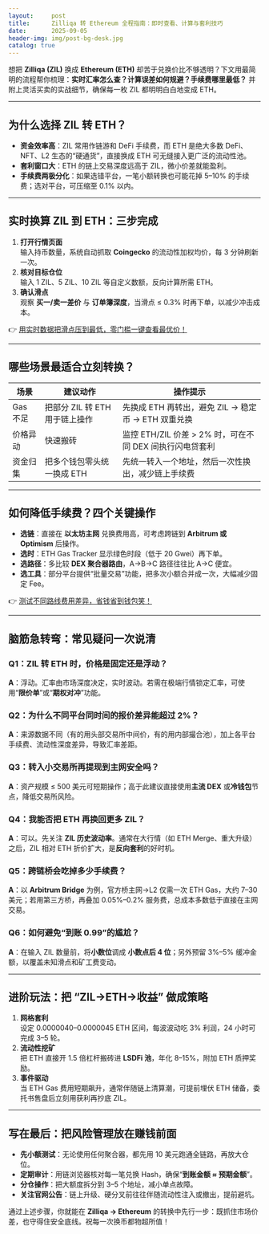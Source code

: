 ```yaml
---
layout:     post
title:      Zilliqa 转 Ethereum 全程指南：即时查看、计算与套利技巧
date:       2025-09-05
header-img: img/post-bg-desk.jpg
catalog: true
---
```


想把 **Zilliqa (ZIL)** 换成 **Ethereum (ETH)** 却苦于兑换价比不够透明？下文用最简明的流程帮你梳理：**实时汇率怎么查？计算误差如何规避？手续费哪里最低？** 并附上灵活买卖的实战细节，确保每一枚 ZIL 都明明白白地变成 ETH。

---

## 为什么选择 ZIL 转 ETH？

- **资金效率高**：ZIL 常用作链游和 DeFi 手续费，而 ETH 是绝大多数 DeFi、NFT、L2 生态的“硬通货”，直接换成 ETH 可无缝接入更广泛的流动性池。
- **套利窗口大**：ETH 的链上交易深度远高于 ZIL，微小价差就能盈利。
- **手续费两极分化**：如果选错平台，一笔小额转换也可能花掉 5–10% 的手续费；选对平台，可压缩至 0.1% 以内。

---

## 实时换算 ZIL 到 ETH：三步完成

1. **打开行情页面**  
   输入持币数量，系统自动抓取 **Coingecko** 的流动性加权均价，每 3 分钟刷新一次。  
2. **核对目标仓位**  
   输入 1 ZIL、5 ZIL、10 ZIL 等自定义数额，反向计算所需 ETH。  
3. **确认滑点**  
   观察 **买一/卖一差价** 与 **订单簿深度**，当滑点 ≤ 0.3% 时再下单，以减少冲击成本。

👉 [用实时数据把滑点压到最低，零门槛一键查看最优价！](https://okxdog.com/)

---

## 哪些场景最适合立刻转换？

| 场景 | 建议动作 | 操作提示 |
|---|---|---|
| Gas 不足 | 把部分 ZIL 转 ETH 用于链上操作 | 先换成 ETH 再转出，避免 ZIL → 稳定币 → ETH 双重兑换 |
| 价格异动 | 快速搬砖 | 监控 ETH/ZIL 价差 > 2% 时，可在不同 DEX 间执行闪电贷套利 |
| 资金归集 | 把多个钱包零头统一换成 ETH | 先统一转入一个地址，然后一次性换出，减少链上手续费 |

---

## 如何降低手续费？四个关键操作

- **选链**：直接在 **以太坊主网** 兑换费用高，可考虑跨链到 **Arbitrum 或 Optimism** 后操作。
- **选时**：ETH Gas Tracker 显示绿色时段（低于 20 Gwei）再下单。
- **选路径**：多比较 **DEX 聚合器路由**，A→B→C 路径往往比 A→C 便宜。
- **选工具**：部分平台提供“批量交易”功能，把多次小额合并成一次，大幅减少固定 Fee。

👉 [测试不同路线费用差异，省钱省到钱包笑！](https://okxdog.com/)

---

## 脑筋急转弯：常见疑问一次说清

### Q1：ZIL 转 ETH 时，价格是固定还是浮动？
**A**：浮动。汇率由市场深度决定，实时波动。若需在极端行情锁定汇率，可使用“**限价单**”或“**期权对冲**”功能。

### Q2：为什么不同平台同时间的报价差异能超过 2%？
**A**：来源数据不同（有的用头部交易所中间价，有的用内部撮合池），加上各平台手续费、流动性深度差异，导致汇率差距。

### Q3：转入小交易所再提现到主网安全吗？
**A**：资产规模 ≤ 500 美元可短期操作；高于此建议直接使用**主流 DEX** 或**冷钱包**节点，降低交易所风险。

### Q4：我能否把 ETH 再换回更多 ZIL？
**A**：可以。先关注 **ZIL 历史波动率**。通常在大行情（如 ETH Merge、重大升级）之后，ZIL 相对 ETH 折价扩大，是**反向套利**的好时机。

### Q5：跨链桥会吃掉多少手续费？
**A**：以 **Arbitrum Bridge** 为例，官方桥主网→L2 仅需一次 ETH Gas，大约 7–30 美元；若用第三方桥，再叠加 0.05%–0.2% 服务费，总成本多数低于直接在主网交易。

### Q6：如何避免“到账 0.99”的尴尬？
**A**：在输入 ZIL 数量前，将**小数位**调成 **小数点后 4 位**；另外预留 3%–5% 缓冲金额，以覆盖未知滑点和矿工费变动。

---

## 进阶玩法：把 “ZIL→ETH→收益” 做成策略

1. **网格套利**  
   设定 0.0000040–0.0000045 ETH 区间，每波波动吃 3% 利润，24 小时可完成 3–5 轮。  
2. **流动性挖矿**  
   把 ETH 直接开 1.5 倍杠杆搬砖进 **LSDFi 池**，年化 8–15%，附加 ETH 质押奖励。  
3. **事件驱动**  
   当 ETH Gas 费用短期飙升，通常伴随链上清算潮，可提前埋伏 ETH 储备，委托书售盘后立刻用获利再抄底 ZIL。

---

## 写在最后：把风险管理放在赚钱前面

- **先小额测试**：无论使用任何聚合器，都先用 10 美元跑通全链路，再放大仓位。  
- **定期审计**：用链浏览器核对每一笔兑换 Hash，确保“**到账金额 ≈ 预期金额**”。  
- **分仓操作**：把大额度拆分到 3–5 个地址，减小单点故障。  
- **关注官网公告**：链上升级、硬分叉前往往伴随流动性注入或撤出，提前避坑。

通过上述步骤，你就能在 **Zilliqa → Ethereum** 的转换中先行一步：既抓住市场价差，也守得住安全底线。祝每一次换币都物超所值！